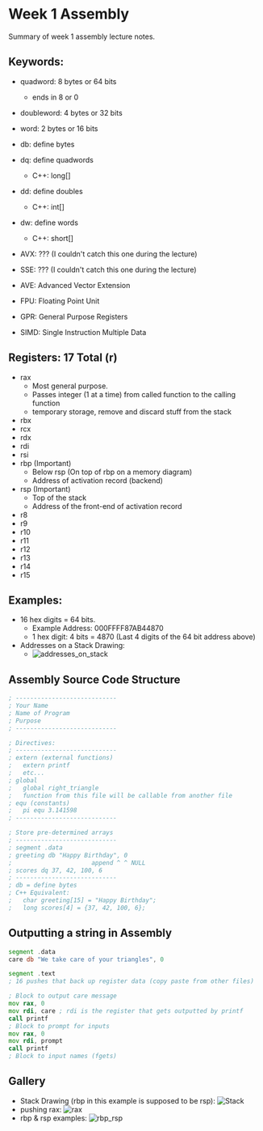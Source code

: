 # Week 1 Assembly
Summary of week 1 assembly lecture notes.

## Keywords:
- quadword: 8 bytes or 64 bits
  - ends in 8 or 0
- doubleword: 4 bytes or 32 bits
- word: 2 bytes or 16 bits

- db: define bytes
- dq: define quadwords
  - C++: long[]
- dd: define doubles
  - C++: int[]
- dw: define words
  - C++: short[]

- AVX: ??? (I couldn't catch this one during the lecture)
- SSE: ??? (I couldn't catch this one during the lecture)
- AVE: Advanced Vector Extension
- FPU: Floating Point Unit
- GPR: General Purpose Registers
- SIMD: Single Instruction Multiple Data

## Registers: 17 Total (r)
- rax
  - Most general purpose.
  - Passes integer (1 at a time) from called function to the calling function
  - temporary storage, remove and discard stuff from the stack
- rbx
- rcx
- rdx
- rdi
- rsi
- rbp (Important)
  - Below rsp (On top of rbp on a memory diagram)
  - Address of activation record (backend)
- rsp (Important)
  - Top of the stack
  - Address of the front-end of activation record
- r8
- r9
- r10
- r11
- r12
- r13
- r14
- r15

## Examples:
- 16 hex digits = 64 bits.
  - Example Address: 000FFFF87AB44870
  - 1 hex digit: 4 bits = 4870 (Last 4 digits of the 64 bit address above)
- Addresses on a Stack Drawing:
  - ![addresses_on_stack](https://media.discordapp.net/attachments/746519006961336370/936350401828118548/4afdbfc332ba61fcfb122fd1845897e6.png?width=754&height=609)

## Assembly Source Code Structure
  ```asm
  ; ----------------------------
  ; Your Name
  ; Name of Program
  ; Purpose
  ; ----------------------------

  ; Directives:
  ; ----------------------------
  ; extern (external functions)
  ;   extern printf
  ;   etc...
  ; global
  ;   global right_triangle
  ;   function from this file will be callable from another file
  ; equ (constants)
  ;   pi equ 3.141598
  ; ----------------------------

  ; Store pre-determined arrays
  ; ----------------------------
  ; segment .data
  ; greeting db "Happy Birthday", 0
  ;                      append ^ ^ NULL
  ; scores dq 37, 42, 100, 6
  ; ----------------------------
  ; db = define bytes
  ; C++ Equivalent:
  ;   char greeting[15] = "Happy Birthday";
  ;   long scores[4] = {37, 42, 100, 6};
  ```

## Outputting a string in Assembly
  ```asm
  segment .data
  care db "We take care of your triangles", 0

  segment .text
  ; 16 pushes that back up register data (copy paste from other files)

  ; Block to output care message
  mov rax, 0
  mov rdi, care ; rdi is the register that gets outputted by printf
  call printf
  ; Block to prompt for inputs
  mov rax, 0
  mov rdi, prompt
  call printf
  ; Block to input names (fgets)
  ```

## Gallery
- Stack Drawing (rbp in this example is supposed to be rsp):
![Stack](https://media.discordapp.net/attachments/746519006961336370/936349335719931954/806db5ed28c1d52fb85afa1611bf4944.png)
- pushing rax:
![rax](https://cdn.discordapp.com/attachments/746519006961336370/936352096033312808/52780ec938d1317abdb351f8910c3859.png)
- rbp & rsp examples:
![rbp_rsp](https://media.discordapp.net/attachments/746519006961336370/936353582477901854/21ad3625219ab002c27c71c59942d645.png?width=814&height=609)
